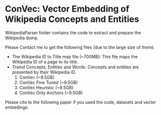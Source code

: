 # ConVec: Vector Embedding of Wikipedia Concepts and Entities

WikipediaParser folder contains the code to extract and prepare the Wikipedia dump.

Please Contact me to get the following files (due to the large size of them): 
- The Wikipedia ID to Title map file (~700MB): This file maps the Wikipedia ID of a page to its title.
- Traind Concepts, Entities and Words: Concepts and entities are presented by their Wikipedia ID.
  1) ConVec (~9.5GB)
  2) ConVec Fine Tuned (~9.5GB)
  3) ConVec Heuristic (~9.5GB)
  4) ConVec Only Anchors (~9.5GB)

Please cite to the following paper if you used the code, datasets and vector embedings:
